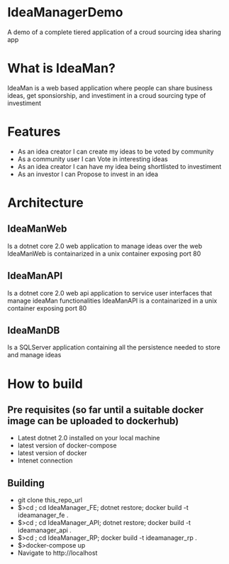 # IdeaManagerDemo
A demo of a complete tiered application of a croud sourcing idea sharing app

# What is IdeaMan?
IdeaMan is a web based application where people can share business ideas, get sponsiorship, and investiment in a croud sourcing type of investiment

# Features
  - As an idea creator I can create my ideas to be voted by community
  - As a community user I can Vote in interesting ideas
  - As an idea creator I can have my idea being shortlisted to investiment
  - As an investor I can Propose to invest in an idea
  
# Architecture
## IdeaManWeb
Is a dotnet core 2.0 web application to manage ideas over the web
IdeaManWeb is containarized in a unix container exposing port 80

## IdeaManAPI
Is a dotnet core 2.0 web api application to service user interfaces that manage ideaMan functionalities
IdeaManAPI is a containarized in a unix container exposing port 80

## IdeaManDB
Is a SQLServer application containing all the persistence needed to store and manage ideas

# How to build
## Pre requisites (so far until a suitable docker image can be uploaded to dockerhub)
  - Latest dotnet 2.0 installed on your local machine
  - latest version of docker-compose
  - latest version of docker
  - Intenet connection

## Building
 - git clone this_repo_url
 - \$>cd <repo>; cd IdeaManager_FE; dotnet restore; docker build -t ideamanager_fe .
 - \$>cd <repo>; cd IdeaManager_API; dotnet restore; docker build -t ideamanager_api .
 - \$>cd <repo>; cd IdeaManager_RP; docker build -t ideamanager_rp .  
 - \$>docker-compose up
 - Navigate to http://localhost
